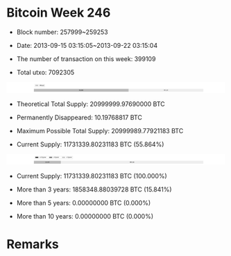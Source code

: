 # Bitcoin Week 246

- Block number: 257999~259253

- Date: 2013-09-15 03:15:05~2013-09-22 03:15:04

- The number of transaction on this week: 399109

- Total utxo: 7092305

![](../images/mined_week246.png)

- Theoretical Total Supply: 20999999.97690000 BTC

- Permanently Disappeared: 10.19768817 BTC

- Maximum Possible Total Supply: 20999989.77921183 BTC

- Current Supply: 11731339.80231183 BTC (55.864%)

![](../images/year_week246.png)


- Current Supply: 11731339.80231183 BTC (100.000%)

- More than 3 years: 1858348.88039728 BTC (15.841%)

- More than 5 years: 0.00000000 BTC (0.000%)

- More than 10 years: 0.00000000 BTC (0.000%)

# Remarks

